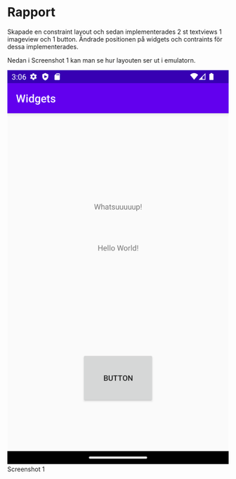 
# Rapport

Skapade en constraint layout och sedan implementerades 2 st textviews 1 imageview och 1 button.
Ändrade positionen på widgets och contraints för dessa implementerades.

Nedan i Screenshot 1 kan man se hur layouten ser ut i emulatorn.

![img_1.png](img_1.png)
Screenshot 1